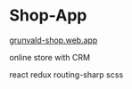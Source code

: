 # Shop-App

<a href="https://grunvald-shop.web.app/">grunvald-shop.web.app</a>

online store with CRM

react
redux
routing-sharp
scss
